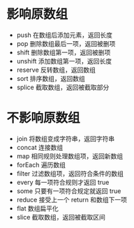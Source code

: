 # 影响原数组

- push 在数组后添加元素，返回长度
- pop 删除数组最后一项，返回被删项
- shift 删除数组第一项，返回被删项
- unshift 添加数组第一项，返回长度
- reserve 反转数组，返回数组
- sort 排序数组，返回数组
- splice 截取数组，返回被截取部分

# 不影响原数组

- join 将数组变成字符串，返回字符串
- concat 连接数组
- map 相同规则处理数组项，返回新数组
- forEach 遍历数组
- filter 过滤数组项，返回符合条件的数组
- every 每一项符合规则才返回 true
- some 只要有一项符合规定就返回 true
- reduce 接受上一个 return 和数组下一项
- flat 数组扁平化
- slice 截取数组，返回被截取区间
